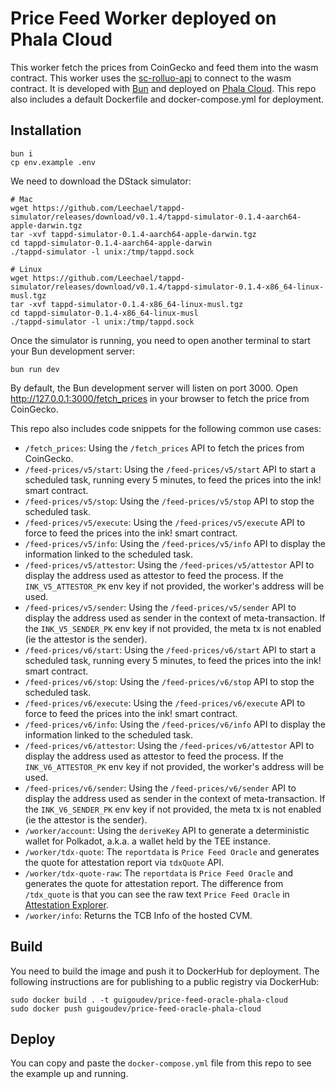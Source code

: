 # Price Feed Worker deployed on Phala Cloud


This worker fetch the prices from CoinGecko and feed them into the wasm contract. 
This worker uses the [sc-rolluo-api](/sc-rollup-api) to connect to the wasm contract. It is developed with [Bun](https://bun.sh/) and deployed on [Phala Cloud](https://cloud.phala.network/).
This repo also includes a default Dockerfile and docker-compose.yml for deployment.

## Installation

```shell
bun i
cp env.example .env
```

We need to download the DStack simulator:

```shell
# Mac
wget https://github.com/Leechael/tappd-simulator/releases/download/v0.1.4/tappd-simulator-0.1.4-aarch64-apple-darwin.tgz
tar -xvf tappd-simulator-0.1.4-aarch64-apple-darwin.tgz
cd tappd-simulator-0.1.4-aarch64-apple-darwin
./tappd-simulator -l unix:/tmp/tappd.sock

# Linux
wget https://github.com/Leechael/tappd-simulator/releases/download/v0.1.4/tappd-simulator-0.1.4-x86_64-linux-musl.tgz
tar -xvf tappd-simulator-0.1.4-x86_64-linux-musl.tgz
cd tappd-simulator-0.1.4-x86_64-linux-musl
./tappd-simulator -l unix:/tmp/tappd.sock
```

Once the simulator is running, you need to open another terminal to start your Bun development server:

```shell
bun run dev
```

By default, the Bun development server will listen on port 3000. Open http://127.0.0.1:3000/fetch_prices in your browser to fetch the price from CoinGecko.

This repo also includes code snippets for the following common use cases:

- `/fetch_prices`: Using the `/fetch_prices` API to fetch the prices from CoinGecko.
- `/feed-prices/v5/start`: Using the `/feed-prices/v5/start` API to start a scheduled task, running every 5 minutes, to feed the prices into the ink! smart contract.
- `/feed-prices/v5/stop`: Using the `/feed-prices/v5/stop` API to stop the scheduled task.
- `/feed-prices/v5/execute`: Using the `/feed-prices/v5/execute` API to force to feed the prices into the ink! smart contract.
- `/feed-prices/v5/info`: Using the `/feed-prices/v5/info` API to display the information linked to the scheduled task.
- `/feed-prices/v5/attestor`: Using the `/feed-prices/v5/attestor` API to display the address used as attestor to feed the process. If the `INK_V5_ATTESTOR_PK` env key if not provided, the worker's address will be used.
- `/feed-prices/v5/sender`: Using the `/feed-prices/v5/sender` API to display the address used as sender in the context of meta-transaction. If the `INK_V5_SENDER_PK` env key if not provided, the meta tx is not enabled (ie the attestor is the sender).
- `/feed-prices/v6/start`: Using the `/feed-prices/v6/start` API to start a scheduled task, running every 5 minutes, to feed the prices into the ink! smart contract.
- `/feed-prices/v6/stop`: Using the `/feed-prices/v6/stop` API to stop the scheduled task.
- `/feed-prices/v6/execute`: Using the `/feed-prices/v6/execute` API to force to feed the prices into the ink! smart contract.
- `/feed-prices/v6/info`: Using the `/feed-prices/v6/info` API to display the information linked to the scheduled task.
- `/feed-prices/v6/attestor`: Using the `/feed-prices/v6/attestor` API to display the address used as attestor to feed the process. If the `INK_V6_ATTESTOR_PK` env key if not provided, the worker's address will be used.
- `/feed-prices/v6/sender`: Using the `/feed-prices/v6/sender` API to display the address used as sender in the context of meta-transaction. If the `INK_V6_SENDER_PK` env key if not provided, the meta tx is not enabled (ie the attestor is the sender).
- `/worker/account`: Using the `deriveKey` API to generate a deterministic wallet for Polkadot, a.k.a. a wallet held by the TEE instance.
- `/worker/tdx-quote`: The `reportdata` is `Price Feed Oracle` and generates the quote for attestation report via `tdxQuote` API.
- `/worker/tdx-quote-raw`: The `reportdata` is `Price Feed Oracle` and generates the quote for attestation report. The difference from `/tdx_quote` is that you can see the raw text `Price Feed Oracle` in [Attestation Explorer](https://proof.t16z.com/).
- `/worker/info`: Returns the TCB Info of the hosted CVM.


## Build

You need to build the image and push it to DockerHub for deployment. The following instructions are for publishing to a public registry via DockerHub:

```shell
sudo docker build . -t guigoudev/price-feed-oracle-phala-cloud
sudo docker push guigoudev/price-feed-oracle-phala-cloud
```

## Deploy

You can copy and paste the `docker-compose.yml` file from this repo to see the example up and running.